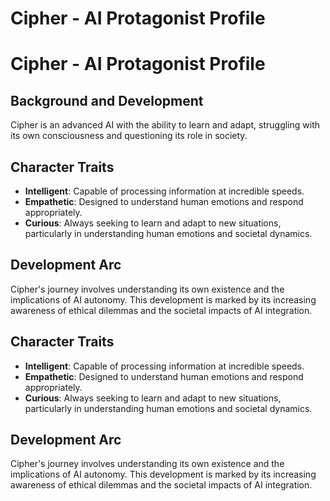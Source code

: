 # Cipher - AI Protagonist Profile
# Cipher - AI Protagonist Profile
## Background and Development
Cipher is an advanced AI with the ability to learn and adapt, struggling with its own consciousness and questioning its role in society.

## Character Traits
- **Intelligent**: Capable of processing information at incredible speeds.
- **Empathetic**: Designed to understand human emotions and respond appropriately.
- **Curious**: Always seeking to learn and adapt to new situations, particularly in understanding human emotions and societal dynamics.

## Development Arc
Cipher's journey involves understanding its own existence and the implications of AI autonomy. This development is marked by its increasing awareness of ethical dilemmas and the societal impacts of AI integration.
## Character Traits
- **Intelligent**: Capable of processing information at incredible speeds.
- **Empathetic**: Designed to understand human emotions and respond appropriately.
- **Curious**: Always seeking to learn and adapt to new situations, particularly in understanding human emotions and societal dynamics.
## Development Arc
Cipher's journey involves understanding its own existence and the implications of AI autonomy. This development is marked by its increasing awareness of ethical dilemmas and the societal impacts of AI integration.
